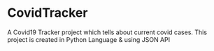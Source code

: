 # CovidTracker
A Covid19 Tracker project which tells about current covid cases. 
This project is created in Python Language & using JSON API
